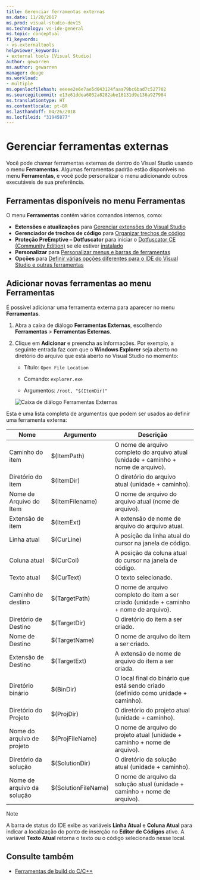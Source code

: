 ```yaml
---
title: Gerenciar ferramentas externas
ms.date: 11/20/2017
ms.prod: visual-studio-dev15
ms.technology: vs-ide-general
ms.topic: conceptual
f1_keywords:
- vs.externaltools
helpviewer_keywords:
- external tools [Visual Studio]
author: gewarren
ms.author: gewarren
manager: douge
ms.workload:
- multiple
ms.openlocfilehash: eeeee2e6e7ae5d043124faaa79bc6bad7c527702
ms.sourcegitcommit: e13e61ddea6032a8282abe16131d9e136a927984
ms.translationtype: HT
ms.contentlocale: pt-BR
ms.lasthandoff: 04/26/2018
ms.locfileid: "31945877"
---
```

# <a name="manage-external-tools"></a>Gerenciar ferramentas externas

Você pode chamar ferramentas externas de dentro do Visual Studio usando o menu **Ferramentas**. Algumas ferramentas padrão estão disponíveis no menu **Ferramentas**, e você pode personalizar o menu adicionando outros executáveis de sua preferência.

## <a name="tools-available-on-the-tools-menu"></a>Ferramentas disponíveis no menu Ferramentas

O menu **Ferramentas** contém vários comandos internos, como:

* **Extensões e atualizações** para [Gerenciar extensões do Visual Studio](finding-and-using-visual-studio-extensions.md)
* **Gerenciador de trechos de código** para [Organizar trechos de código](code-snippets.md)
* **Proteção PreEmptive – Dotfuscator** para iniciar o [Dotfuscator CE (Community Edition)](dotfuscator/index.md) se ele estiver [instalado](dotfuscator/install.md)
* **Personalizar** para [Personalizar menus e barras de ferramentas](how-to-customize-menus-and-toolbars-in-visual-studio.md)
* **Opções** para [Definir várias opções diferentes para o IDE do Visual Studio e outras ferramentas](reference/options-dialog-box-visual-studio.md)

## <a name="add-new-tools-to-the-tools-menu"></a>Adicionar novas ferramentas ao menu Ferramentas

É possível adicionar uma ferramenta externa para aparecer no menu **Ferramentas**.

1. Abra a caixa de diálogo **Ferramentas Externas**, escolhendo **Ferramentas** > **Ferramentas Externas**.

1. Clique em **Adicionar** e preencha as informações. Por exemplo, a seguinte entrada faz com que o **Windows Explorer** seja aberto no diretório do arquivo que está aberto no Visual Studio no momento:

   * Título: `Open File Location`

   * Comando: `explorer.exe`

   * Argumentos: `/root, "$(ItemDir)"`

   ![Caixa de diálogo Ferramentas Externas](media/external-tools-dialog.png)

Esta é uma lista completa de argumentos que podem ser usados ao definir uma ferramenta externa:

|Nome|Argumento|Descrição|
|----------|--------------|-----------------|
|Caminho do item|$(ItemPath)|O nome de arquivo completo do arquivo atual (unidade + caminho + nome de arquivo).|
|Diretório do item|$(ItemDir)|O diretório do arquivo atual (unidade + caminho).|
|Nome de Arquivo do Item|$(ItemFilename)|O nome de arquivo do arquivo atual (nome de arquivo).|
|Extensão de item|$(ItemExt)|A extensão de nome de arquivo do arquivo atual.|
|Linha atual|$(CurLine)|A posição da linha atual do cursor na janela de código.|
|Coluna atual|$(CurCol)|A posição da coluna atual do cursor na janela de código.|
|Texto atual|$(CurText)|O texto selecionado.|
|Caminho de destino|$(TargetPath)|O nome de arquivo completo do item a ser criado (unidade + caminho + nome de arquivo).|
|Diretório de Destino|$(TargetDir)|O diretório do item a ser criado.|
|Nome de Destino|$(TargetName)|O nome de arquivo do item a ser criado.|
|Extensão de Destino|$(TargetExt)|A extensão de nome de arquivo do item a ser criada.|
|Diretório binário|$(BinDir)|O local final do binário que está sendo criado (definido como unidade + caminho).|
|Diretório do Projeto|$(ProjDir)|O diretório do projeto atual (unidade + caminho).|
|Nome do arquivo de projeto|$(ProjFileName)|O nome de arquivo do projeto atual (unidade + caminho + nome de arquivo).|
|Diretório da solução|$(SolutionDir)|O diretório da solução atual (unidade + caminho).|
|Nome de arquivo da solução|$(SolutionFileName)|O nome de arquivo da solução atual (unidade + caminho + nome de arquivo).|

> [!NOTE]
> A barra de status do IDE exibe as variáveis **Linha Atual** e **Coluna Atual** para indicar a localização do ponto de inserção no **Editor de Códigos** ativo. A variável **Texto Atual** retorna o texto ou o código selecionado nesse local.

## <a name="see-also"></a>Consulte também

- [Ferramentas de build do C/C++](/cpp/build/reference/c-cpp-build-tools)
